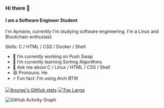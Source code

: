 ### Hi there 👋
#### I am a Software Engineer Student
I'm Aymane, currently I'm studying software engineering. I'm a Linux and Blockchain enthusiast.

Skills: C / HTML / CSS / Docker / Shell

- 🔭 I’m currently working on Push Swap 
- 🌱 I’m currently learning Sorting Algorithms 
- 💬 Ask me about C / Linux / HTML / CSS / Shell
- 😄 Pronouns: He 
- ⚡ Fun fact: I'm using Arch BTW 


[![Anurag's GitHub stats](https://github-readme-stats.vercel.app/api?username=aynaever&count_private=true&theme=gruvbox)](https://github.com/aynaever/github-readme-stats) [![Top Langs](https://github-readme-stats.vercel.app/api/top-langs/?username=aynaever&theme=gruvbox)](https://github.com/aynaever/github-readme-stats)

![GitHub Activity Graph](https://activity-graph.herokuapp.com/graph?username=aynaever&theme=gruvbox)  
